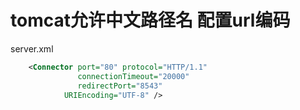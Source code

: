 # tomcat允许中文路径名 配置url编码

server.xml

```xml
    <Connector port="80" protocol="HTTP/1.1" 
               connectionTimeout="20000" 
               redirectPort="8543"
			URIEncoding="UTF-8" />
```
